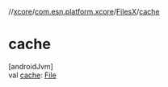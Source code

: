 //[xcore](../../../index.md)/[com.esn.platform.xcore](../index.md)/[FilesX](index.md)/[cache](cache.md)

# cache

[androidJvm]\
val [cache](cache.md): [File](https://developer.android.com/reference/kotlin/java/io/File.html)
